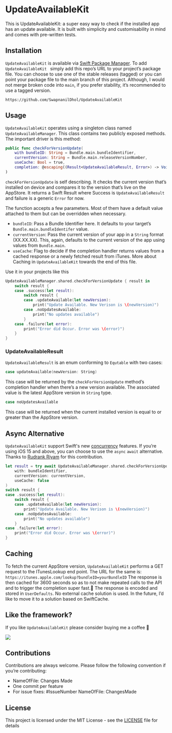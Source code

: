 # UpdateAvailableKit
This is UpdateAvailableKit: a super easy way to check if the installed app has an update available. It is built with simplicity and customisability in mind and comes with pre-written tests.

## Installation 
`UpdateAvailableKit` is available via [Swift Package Manager](https://swift.org/package-manager/). To add `UpdateAvailableKit ` simply add this repo’s URL to your project’s package file. You can choose to use one of the stable releases (tagged) or you can point your package file to the main branch of this project. Although, I would not merge broken code into `main`, if you prefer stability, it’s recommended to use a tagged version.

```
https://github.com/SwapnanilDhol/UpdateAvailableKit
```

## Usage
`UpdateAvailableKit` operates using a singleton class named `UpdateAvailableManager`. This class contains two publicly exposed methods. The important driver is this method:

```swift
public func checkForVersionUpdate(
    with bundleID: String = Bundle.main.bundleIdentifier,
    currentVersion: String = Bundle.main.releaseVersionNumber,
    useCache: Bool = true,
    completion: @escaping((Result<UpdateAvailableResult, Error>) -> Void)
)
```

`checkForVersionUpdate` is self describing. It checks the current version that’s installed on device and compares it to the version that’s live on the AppStore. It returns a Swift Result where Success is `UpdateAvailableResult` and failure is a generic `Error` for now.

The function accepts a few parameters. Most of them have a default value attached to them but can be overridden when necessary.
* `bundleID`: Pass a Bundle Identifier here. It defaults to your target’s `Bundle.main.bundleIdentifer` value.
* `currentVersion`: Pass the current version of your app in a `String` format (XX.XX.XX). This, again, defaults to the current version of the app using values from `Bundle.main`.
* `useCache`: Flag to decide if the completion handler returns values from a cached response or a newly fetched result from iTunes. More about Caching in `UpdateAvailableKit` towards the end of this file.

Use it in your projects like this

```swift
UpdateAvailableManager.shared.checkForVersionUpdate { result in
    switch result {
    case .success(let result):
        switch result {
        case .updateAvailable(let newVersion):
            print("Update Available. New Verison is \(newVersion)")
        case .noUpdatesAvailable:
            print("No updates available")
        }
    case .failure(let error):
        print("Error did Occur. Error was \(error)")
    }
}
```

### UpdateAvailableResult
`UpdateAvailableResult` is an enum conforming to `Equtable` with two cases: 

```swift
case updateAvailable(newVersion: String)
```
This case will be returned by the `checkForVersionUpdate` method’s completion handler when there’s a new version available. The associated value is the latest AppStore version in `String` type.

```swift
case noUpdatesAvailable
```
This case will be returned when the current installed version is equal to or greater than the AppStore version.

## Async Alternative
`UpdateAvailableKit` support Swift's new [concurrency](https://docs.swift.org/swift-book/LanguageGuide/Concurrency.html) features.
If you’re using iOS 15 and above, you can choose to use the `async` `await` alternative. Thanks to [Rudrank Riyam](https://github.com/rudrankriyam) for this contribution.

```swift
let result = try await UpdateAvailableManager.shared.checkForVersionUpdate(
    with: bundleIdentifier,
    currentVersion: currentVersion,
    useCache: false
)
switch result {
case .success(let result):
    switch result {
    case .updateAvailable(let newVersion):
        print("Update Available. New Verison is \(newVersion)")
    case .noUpdatesAvailable:
        print("No updates available")
    }
case .failure(let error):
    print("Error did Occur. Error was \(error)")
}
```

## Caching
To fetch the current AppStore version, `UpdateAvailableKit` performs a GET request to the ITunesLookup end point. The URL for the same is:
`https://itunes.apple.com/lookup?bundleID=yourBundleID`
The response is then cached for 3600 seconds so as to not make repeated calls to the API and to trigger the completion super fast.🚀 The response is encoded and stored in `UserDefaults`. No external cache solution is used. In the future, I’d like to move it to a solution based on SwiftCache.

## Like the framework?
If you like `UpdateAvailableKit` please consider buying me a coffee 🥰

<a href="https://www.buymeacoffee.com/swapnanildhol"><img src="https://img.buymeacoffee.com/button-api/?text=Buy me a coffee&emoji=&slug=swapnanildhol&button_colour=5F7FFF&font_colour=ffffff&font_family=Cookie&outline_colour=000000&coffee_colour=FFDD00"></a>

## Contributions 
Contributions are always welcome. Please follow the following convention if you’re contributing:
* NameOfFile: Changes Made 
* One commit per feature 
* For issue fixes: #IssueNumber NameOfFile: ChangesMade

## License
This project is licensed under the MIT License - see the  [LICENSE](https://github.com/SwapnanilDhol/IGStoryKit/blob/main/LICENSE.md)  file for details
